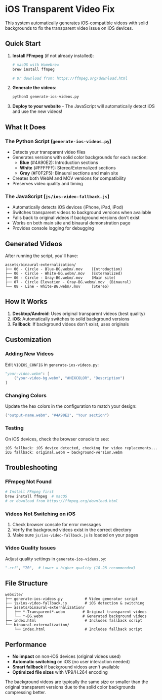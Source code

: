 # iOS Transparent Video Fix

This system automatically generates iOS-compatible videos with solid backgrounds to fix the transparent video issue on iOS devices.

## Quick Start

1. **Install FFmpeg** (if not already installed):
   ```bash
   # macOS with Homebrew
   brew install ffmpeg
   
   # Or download from: https://ffmpeg.org/download.html
   ```

2. **Generate the videos**:
   ```bash
   python3 generate-ios-videos.py
   ```

3. **Deploy to your website** - The JavaScript will automatically detect iOS and use the new videos!

## What It Does

### The Python Script (`generate-ios-videos.py`)
- Detects your transparent video files
- Generates versions with solid color backgrounds for each section:
  - **Blue** (#4A90E2): Introduction sections
  - **White** (#FFFFFF): Stereo/Externalized sections  
  - **Gray** (#F0F2F5): Binaural sections and main site
- Creates both WebM and MOV versions for compatibility
- Preserves video quality and timing

### The JavaScript (`js/ios-video-fallback.js`)
- Automatically detects iOS devices (iPhone, iPad, iPod)
- Switches transparent videos to background versions when available
- Falls back to original videos if background versions don't exist
- Works on both main site and binaural demonstration page
- Provides console logging for debugging

## Generated Videos

After running the script, you'll have:

```
assets/binaural-externalization/
├── 06 - Circle - Blue-BG.webm/.mov    (Introduction)
├── 06 - Circle - White-BG.webm/.mov   (Externalized) 
├── 06 - Circle - Gray-BG.webm/.mov    (Main site)
├── 07 - Circle Elevation - Gray-BG.webm/.mov  (Binaural)
└── 08 - Line - White-BG.webm/.mov     (Stereo)
```

## How It Works

1. **Desktop/Android**: Uses original transparent videos (best quality)
2. **iOS**: Automatically switches to solid background versions
3. **Fallback**: If background videos don't exist, uses originals

## Customization

### Adding New Videos
Edit `VIDEOS_CONFIG` in `generate-ios-videos.py`:

```python
"your-video.webm": [
    ("your-video-bg.webm", "#HEXCOLOR", "Description")
]
```

### Changing Colors
Update the hex colors in the configuration to match your design:

```python
("output-name.webm", "#4A90E2", "Your section")
```

### Testing

On iOS devices, check the browser console to see:
```
iOS fallback: iOS device detected, checking for video replacements...
iOS fallback: original.webm → background-version.webm
```

## Troubleshooting

### FFmpeg Not Found
```bash
# Install FFmpeg first
brew install ffmpeg  # macOS
# or download from https://ffmpeg.org/download.html
```

### Videos Not Switching on iOS
1. Check browser console for error messages
2. Verify the background videos exist in the correct directory
3. Make sure `js/ios-video-fallback.js` is loaded on your pages

### Video Quality Issues
Adjust quality settings in `generate-ios-videos.py`:
```python
"-crf", "20",  # Lower = higher quality (18-28 recommended)
```

## File Structure

```
website/
├── generate-ios-videos.py          # Video generator script
├── js/ios-video-fallback.js        # iOS detection & switching
├── assets/binaural-externalization/
│   ├── *-Transparent*.webm        # Original transparent videos  
│   └── *-BG.webm                  # Generated background videos
├── index.html                      # Includes fallback script
└── binaural-externalization/
    └── index.html                  # Includes fallback script
```

## Performance

- **No impact** on non-iOS devices (original videos used)
- **Automatic switching** on iOS (no user interaction needed)  
- **Smart fallback** if background videos aren't available
- **Optimized file sizes** with VP9/H.264 encoding

The background videos are typically the same size or smaller than the original transparent versions due to the solid color backgrounds compressing better. 